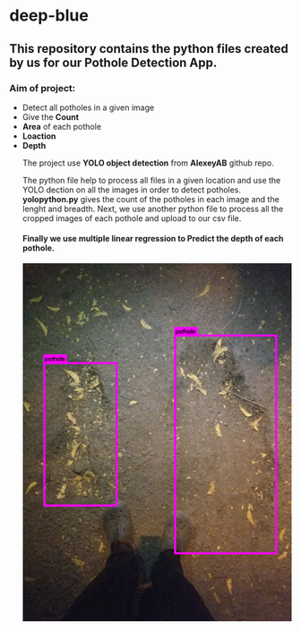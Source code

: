 # deep-blue
<h2><b>This repository contains the python files created by us for our Pothole Detection App.</b></h2>

<h3>Aim of project:</h3>
<ul>
<li>Detect all potholes in a given image</li>
<li>Give the <b>Count</b></li>
<li><b>Area</b> of each pothole</li>
<li><b>Loaction</b></li>
<li><b>Depth</b></li>

The project use <b>YOLO object detection</b> from <b>AlexeyAB</b> github repo.

The python file help to process all files in a given location and use the YOLO dection on all the images in order to detect potholes.
<b>yolopython.py</b> gives the count of the potholes in each image and the lenght and breadth.
Next, we use another python file to process all the cropped images of each pothole and upload to our csv file.
<h4>Finally we use multiple linear regression to Predict the depth of each pothole.</h4>
<img src="predictions.jpg"></img>
